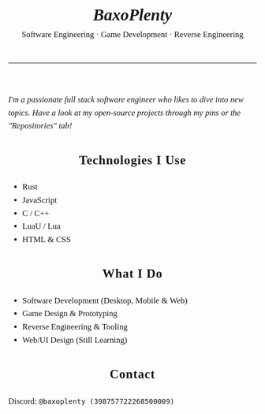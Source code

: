 <div style="font-family: serif; font-size: 1.2em; line-height: 1.6;">

<br>
<div style="text-align: center;">
  <div style="font-size: 2em; text-decoration: none; font-style: italic; font-weight: bold;">BaxoPlenty</div>
  <div> Software Engineering &middot; Game Development &middot; Reverse Engineering </div>
</div>
<br>

---

<br>

<p style="font-style: italic;">I'm a passionate full stack software engineer who likes to dive into new topics. Have a look at my open-source projects through my pins or the "Repositories" tab!</p>

<h2 style="letter-spacing: 1px; text-align: center;">Technologies I Use</h2>

-   Rust
-   JavaScript
-   C / C++
-   LuaU / Lua
-   HTML & CSS

<h2 style="letter-spacing: 1px; text-align: center;">What I Do</h2>

-   Software Development (Desktop, Mobile & Web)
-   Game Design & Prototyping
-   Reverse Engineering & Tooling
-   Web/UI Design (Still Learning)

<h2 style="letter-spacing: 1px; text-align: center;">Contact</h2>

Discord: `@baxoplenty (398757722268500009)`

</div>
